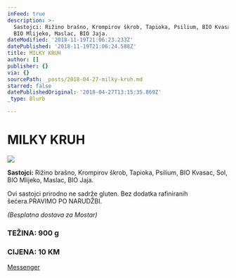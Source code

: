 ```yaml
---
inFeed: true
description: >-
  Sastojci: Rižino brašno, Krompirov škrob, Tapioka, Psilium, BIO Kvasac, Sol,
  BIO Mlijeko, Maslac, BIO Jaja.
dateModified: '2018-11-19T21:06:23.233Z'
datePublished: '2018-11-19T21:06:24.588Z'
title: MILKY KRUH
author: []
publisher: {}
via: {}
sourcePath: _posts/2018-04-27-milky-kruh.md
starred: false
datePublishedOriginal: '2018-04-27T13:15:35.869Z'
_type: Blurb

---
```

# MILKY KRUH
![](https://the-grid-user-content.s3-us-west-2.amazonaws.com/0d55dcd4-825a-4fc8-9f7b-60f5a1c4ecab.jpg)

**Sastojci:** Rižino brašno, Krompirov škrob, Tapioka, Psilium, BIO Kvasac, Sol, BIO Mlijeko, Maslac, BIO Jaja.

Ovi sastojci prirodno ne sadrže gluten. Bez dodatka rafiniranih šećera.PRAVIMO PO NARUDŽBI.

_(Besplatna dostava za Mostar)_

### TEŽINA: 900 g

### CIJENA: 10 KM
[Messenger][0]

[0]: https://www.messenger.com/t/greenday.kolaci.peciva